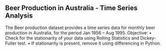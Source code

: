 ## Beer Production in Australia - Time Series Analysis
The Beer production dataset provides a time series data for monthly beer production in Australia, for the period Jan 1956 – Aug 1995.
Objective:
• Check for the stationarity of your data using Rolling Statistics and Dickey-Fuller test.
• If stationarity is present, remove it using differencing in Python.
